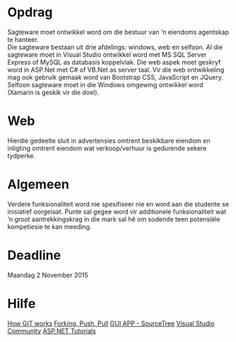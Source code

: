 # Opdrag
Sagteware moet ontwikkel word om die bestuur van ‘n eiendoms agentskap te hanteer.  
Die sagteware bestaan uit drie afdelings: windows, web en selfoon. 
Al die sagteware moet in Visual Studio ontwikkel word met MS SQL Server Express of MySQL as databasis koppelvlak. 
Die web aspek moet geskryf word in ASP.Net met C# of VB.Net as server taal. 
Vir die web ontwikkeling mag ook gebruik gemaak word van Bootstrap CSS, JavaScript en JQuery. 
Selfoon sagteware moet in die Windows omgewing ontwikkel word (Xamarin is geskik vir die doel).

# Web
Hierdie gedeelte sluit in advertensies omtrent beskikbare eiendom en inligting omtrent eiendom wat verkoop/verhuur is gedurende sekere tydperke.

# Algemeen
Verdere funksionaliteit word nie spesifiseer nie en word aan die studente se inisiatief oorgelaat. 
Punte sal gegee word vir additionele funksionaliteit wat ‘n groot aantrekkingskrag in die mark sal hê om sodende teen potensiële kompetiesie te kan meeding.

# Deadline
Maandag 2 November 2015 

# Hilfe
[How GIT works](https://git-scm.com/book/en/v2/Getting-Started-Git-Basics)
[Forking, Push, Pull](http://scholarslab.org/research-and-development/forking-fetching-pushing-pulling/)
[GUI APP - SourceTree](https://www.sourcetreeapp.com/)
[Visual Studio Community](https://www.visualstudio.com/en-us/products/visual-studio-community-vs.aspx)
[ASP.NET Tutorials](http://www.w3schools.com/aspnet/)